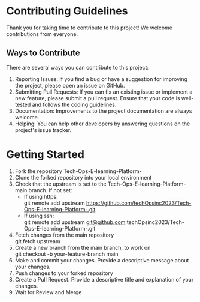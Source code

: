 # Contributing Guidelines  
Thank you for taking time to contribute to this project! We welcome contributions from everyone.
## Ways to Contribute  
There are several ways you can contribute to this project:  
1. Reporting Issues: If you find a bug or have a suggestion for improving the project, please open an issue on GitHub.  
2. Submitting Pull Requests: If you can fix an existing issue or implement a new feature, please submit a pull request. Ensure that your code is      well-tested and follows the coding guidelines.  
3. Documentation: Improvements to the project documentation are always welcome.  
4. Helping: You can help other developers by answering questions on the project's issue tracker.  

# Getting Started
1. Fork the repository Tech-Ops-E-learning-Platform-
2. Clone the forked repository into your local environment
3. Check that the upstream is set to the Tech-Ops-E-learning-Platform- main branch. If not set:
    * If using https:  
        git remote add upstream https://github.com/techOpsinc2023/Tech-Ops-E-learning-Platform-.git
    * If using ssh:  
        git remote add upstream git@github.com:techOpsinc2023/Tech-Ops-E-learning-Platform-.git
4. Fetch changes from the main repository  
    git fetch upstream
5. Create a new branch from the main branch, to work on  
    git checkout -b your-feature-branch main
6. Make and commit your changes. Provide a descriptive message about your changes.
7. Push changes to your forked repository
8. Create a Pull Request. Provide a descriptive title and explanation of your changes.
9. Wait for Review and Merge